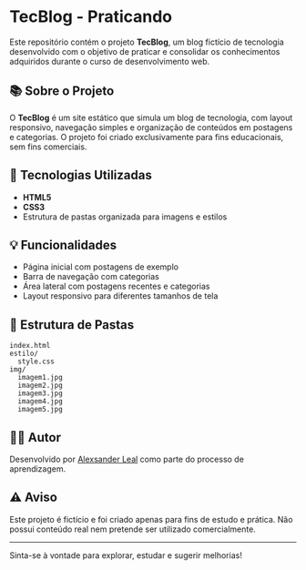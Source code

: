 # TecBlog - Praticando

Este repositório contém o projeto **TecBlog**, um blog fictício de tecnologia desenvolvido com o objetivo de praticar e consolidar os conhecimentos adquiridos durante o curso de desenvolvimento web.

## 📚 Sobre o Projeto

O **TecBlog** é um site estático que simula um blog de tecnologia, com layout responsivo, navegação simples e organização de conteúdos em postagens e categorias. O projeto foi criado exclusivamente para fins educacionais, sem fins comerciais.

## 🚀 Tecnologias Utilizadas

- **HTML5**  
- **CSS3**  
- Estrutura de pastas organizada para imagens e estilos

## 💡 Funcionalidades

- Página inicial com postagens de exemplo
- Barra de navegação com categorias
- Área lateral com postagens recentes e categorias
- Layout responsivo para diferentes tamanhos de tela

## 📂 Estrutura de Pastas

```
index.html
estilo/
  style.css
img/
  imagem1.jpg
  imagem2.jpg
  imagem3.jpg
  imagem4.jpg
  imagem5.jpg
```

## 👨‍💻 Autor

Desenvolvido por [Alexsander Leal](https://github.com/Leal86) como parte do processo de aprendizagem.

## ⚠️ Aviso

Este projeto é fictício e foi criado apenas para fins de estudo e prática. Não possui conteúdo real nem pretende ser utilizado comercialmente.

---

Sinta-se à vontade para explorar, estudar e sugerir melhorias!
